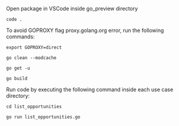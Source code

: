 Open package in VSCode inside go_preview directory
    
    code .

To avoid GOPROXY flag proxy.golang.org error, run the following commands:

    export GOPROXY=direct

    go clean --modcache

    go get -u

    go build

Run code by executing the following command inside each use case directory:
    
    cd list_opportunities

    go run list_opportunities.go
